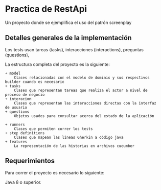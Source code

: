 # Practica de RestApi

Un proyecto donde se ejemplifica el uso del patrón screenplay


## Detalles generales de la implementación

Los tests usan tareas (tasks), 
interacciones (interactions),
preguntas (questions),

La estructura completa del proyecto es la siguiente:

````
+ model
    Clases relacionadas con el modelo de dominio y sus respectivos builder cuando es necesario
+ tasks
    Clases que representan tareas que realiza el actor a nivel de proceso de negocio
+ interacion
    Clases que representan las interacciones directas con la interfaz de usuario
+ questions
    Objetos usados para consultar acerca del estado de la aplicación

+ runners
    Clases que permiten correr los tests
+ step definitions
    Clases que mapean las líneas Gherkin a código java
+ features
    La representación de las historias en archivos cucumber
````

## Requerimientos

Para correr el proyecto es necesario lo siguiente:

Java 8 o superior.


